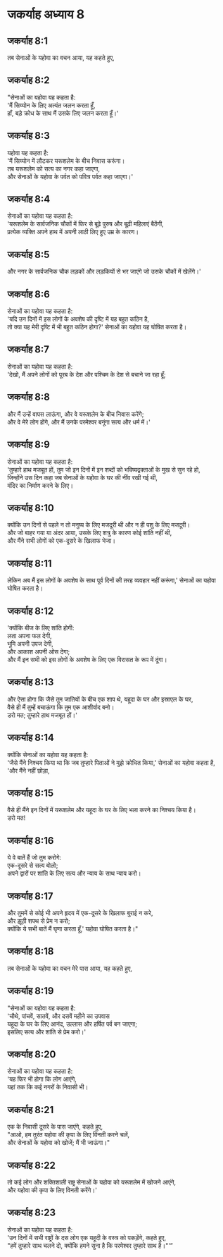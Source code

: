 # जकर्याह अध्याय 8

## जकर्याह 8:1

तब सेनाओं के यहोवा का वचन आया, यह कहते हुए,

## जकर्याह 8:2

"सेनाओं का यहोवा यह कहता है:  
'मैं सिय्योन के लिए अत्यंत जलन करता हूँ,  
हाँ, बड़े क्रोध के साथ मैं उसके लिए जलन करता हूँ।'

## जकर्याह 8:3

यहोवा यह कहता है:  
'मैं सिय्योन में लौटकर यरूशलेम के बीच निवास करूंगा।  
तब यरूशलेम को सत्य का नगर कहा जाएगा,  
और सेनाओं के यहोवा के पर्वत को पवित्र पर्वत कहा जाएगा।'

## जकर्याह 8:4

सेनाओं का यहोवा यह कहता है:  
'यरूशलेम के सार्वजनिक चौकों में फिर से बूढ़े पुरुष और बूढ़ी महिलाएं बैठेंगी,  
प्रत्येक व्यक्ति अपने हाथ में अपनी लाठी लिए हुए उम्र के कारण।

## जकर्याह 8:5

और नगर के सार्वजनिक चौक लड़कों और लड़कियों से भर जाएंगे जो उसके चौकों में खेलेंगे।'

## जकर्याह 8:6

सेनाओं का यहोवा यह कहता है:  
'यदि उन दिनों में इस लोगों के अवशेष की दृष्टि में यह बहुत कठिन है,  
तो क्या यह मेरी दृष्टि में भी बहुत कठिन होगा?' सेनाओं का यहोवा यह घोषित करता है।

## जकर्याह 8:7

सेनाओं का यहोवा यह कहता है:  
'देखो, मैं अपने लोगों को पूरब के देश और पश्चिम के देश से बचाने जा रहा हूँ;

## जकर्याह 8:8

और मैं उन्हें वापस लाऊंगा, और वे यरूशलेम के बीच निवास करेंगे;  
और वे मेरे लोग होंगे, और मैं उनके परमेश्वर बनूंगा सत्य और धर्म में।'

## जकर्याह 8:9

सेनाओं का यहोवा यह कहता है:  
'तुम्हारे हाथ मजबूत हों, तुम जो इन दिनों में इन शब्दों को भविष्यद्वक्ताओं के मुख से सुन रहे हो,  
जिन्होंने उस दिन कहा जब सेनाओं के यहोवा के घर की नींव रखी गई थी,  
मंदिर का निर्माण करने के लिए।

## जकर्याह 8:10

क्योंकि उन दिनों से पहले न तो मनुष्य के लिए मजदूरी थी और न ही पशु के लिए मजदूरी।  
और जो बाहर गया या अंदर आया, उसके लिए शत्रु के कारण कोई शांति नहीं थी,  
और मैंने सभी लोगों को एक-दूसरे के खिलाफ भेजा।

## जकर्याह 8:11

लेकिन अब मैं इस लोगों के अवशेष के साथ पूर्व दिनों की तरह व्यवहार नहीं करूंगा,' सेनाओं का यहोवा घोषित करता है।

## जकर्याह 8:12

'क्योंकि बीज के लिए शांति होगी:  
लता अपना फल देगी,  
भूमि अपनी उपज देगी,  
और आकाश अपनी ओस देगा;  
और मैं इन सभी को इस लोगों के अवशेष के लिए एक विरासत के रूप में दूंगा।

## जकर्याह 8:13

और ऐसा होगा कि जैसे तुम जातियों के बीच एक शाप थे, यहूदा के घर और इस्राएल के घर,  
वैसे ही मैं तुम्हें बचाऊंगा कि तुम एक आशीर्वाद बनो।  
डरो मत; तुम्हारे हाथ मजबूत हों।'

## जकर्याह 8:14

क्योंकि सेनाओं का यहोवा यह कहता है:  
'जैसे मैंने निश्चय किया था कि जब तुम्हारे पिताओं ने मुझे क्रोधित किया,' सेनाओं का यहोवा कहता है,  
'और मैंने नहीं छोड़ा,

## जकर्याह 8:15

वैसे ही मैंने इन दिनों में यरूशलेम और यहूदा के घर के लिए भला करने का निश्चय किया है।  
डरो मत!

## जकर्याह 8:16

ये वे बातें हैं जो तुम करोगे:  
एक-दूसरे से सत्य बोलो;  
अपने द्वारों पर शांति के लिए सत्य और न्याय के साथ न्याय करो।

## जकर्याह 8:17

और तुममें से कोई भी अपने हृदय में एक-दूसरे के खिलाफ बुराई न करे,  
और झूठी शपथ से प्रेम न करो;  
क्योंकि ये सभी बातें मैं घृणा करता हूँ,' यहोवा घोषित करता है।"

## जकर्याह 8:18

तब सेनाओं के यहोवा का वचन मेरे पास आया, यह कहते हुए,

## जकर्याह 8:19

"सेनाओं का यहोवा यह कहता है:  
'चौथे, पांचवें, सातवें, और दसवें महीने का उपवास  
यहूदा के घर के लिए आनंद, उल्लास और हर्षित पर्व बन जाएगा;  
इसलिए सत्य और शांति से प्रेम करो।'

## जकर्याह 8:20

सेनाओं का यहोवा यह कहता है:  
'यह फिर भी होगा कि लोग आएंगे,  
यहां तक कि कई नगरों के निवासी भी।

## जकर्याह 8:21

एक के निवासी दूसरे के पास जाएंगे, कहते हुए,  
"आओ, हम तुरंत यहोवा की कृपा के लिए विनती करने चलें,  
और सेनाओं के यहोवा को खोजें; मैं भी जाऊंगा।"

## जकर्याह 8:22

तो कई लोग और शक्तिशाली राष्ट्र सेनाओं के यहोवा को यरूशलेम में खोजने आएंगे,  
और यहोवा की कृपा के लिए विनती करेंगे।'

## जकर्याह 8:23

सेनाओं का यहोवा यह कहता है:  
'उन दिनों में सभी राष्ट्रों के दस लोग एक यहूदी के वस्त्र को पकड़ेंगे, कहते हुए,  
"हमें तुम्हारे साथ चलने दो, क्योंकि हमने सुना है कि परमेश्वर तुम्हारे साथ है।"'”
